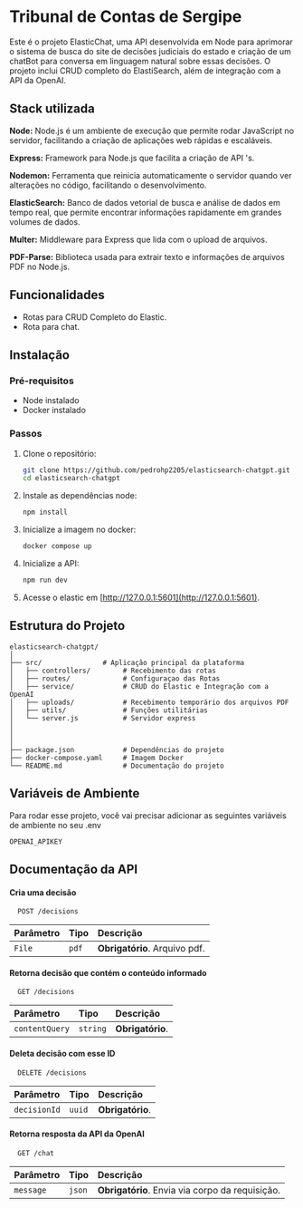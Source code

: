 
# Tribunal de Contas de Sergipe

Este é o projeto ElasticChat, uma API desenvolvida em Node para aprimorar o sistema de busca do site de decisões judiciais do estado e criação de um chatBot para conversa em linguagem natural sobre essas decisões. O projeto inclui CRUD completo do ElastiSearch, além de integração com a API da OpenAI. 


## Stack utilizada

**Node:** 
Node.js é um ambiente de execução que permite rodar JavaScript no servidor, facilitando a criação de aplicações web rápidas e escaláveis.

**Express:** Framework para Node.js que facilita a criação de API 's. 

**Nodemon:** Ferramenta que reinicia automaticamente o servidor quando ver alterações no código, facilitando o desenvolvimento. 

**ElasticSearch:** Banco de dados vetorial de busca e análise de dados em tempo real, que permite encontrar informações rapidamente em grandes volumes de dados.

**Multer:** Middleware para Express que lida com o upload de arquivos.

**PDF-Parse:** Biblioteca usada para extrair texto e informações de arquivos PDF no Node.js.




## Funcionalidades

- Rotas para CRUD Completo do Elastic.
- Rota para chat.



## Instalação

### Pré-requisitos

- Node instalado
- Docker instalado 

### Passos

1. Clone o repositório:

   ```bash
   git clone https://github.com/pedrohp2205/elasticsearch-chatgpt.git
   cd elasticsearch-chatgpt
   ```

2. Instale as dependências node:

   ```bash
   npm install
   ```

3. Inicialize a imagem no docker:

   ```bash
   docker compose up
   ```

4. Inicialize a API:

   ```bash
   npm run dev
   ```


6. Acesse o elastic em [http://127.0.0.1:5601](http://127.0.0.1:5601).

## Estrutura do Projeto

```plaintext
elasticsearch-chatgpt/
│
├── src/               # Aplicação principal da plataforma
│   ├── controllers/        # Recebimento das rotas
│   ├── routes/             # Configuraçao das Rotas
│   ├── service/            # CRUD do Elastic e Integração com a OpenAI
│   ├── uploads/            # Recebimento temporário dos arquivos PDF
│   ├── utils/              # Funções utilitárias
│   └── server.js           # Servidor express
│   
│ 
│
├── package.json            # Dependências do projeto
├── docker-compose.yaml     # Imagem Docker
└── README.md               # Documentação do projeto
```


    
## Variáveis de Ambiente

Para rodar esse projeto, você vai precisar adicionar as seguintes variáveis de ambiente no seu .env

`OPENAI_APIKEY`




## Documentação da API

#### Cria uma decisão

```http
  POST /decisions
```

| Parâmetro   | Tipo       | Descrição                           |
| :---------- | :--------- | :---------------------------------- |
| `File` | `pdf` | **Obrigatório**. Arquivo pdf. |

#### Retorna decisão que contém o conteúdo informado

```http
  GET /decisions
```

| Parâmetro   | Tipo       | Descrição                                   |
| :---------- | :--------- | :------------------------------------------ |
| `contentQuery`      | `string` | **Obrigatório**.  |


#### Deleta decisão com esse ID
```http
  DELETE /decisions
```

| Parâmetro   | Tipo       | Descrição                                   |
| :---------- | :--------- | :------------------------------------------ |
| `decisionId`      | `uuid` | **Obrigatório**.  |

#### Retorna resposta da API da OpenAI
```http
  GET /chat
```

| Parâmetro   | Tipo       | Descrição                                   |
| :---------- | :--------- | :------------------------------------------ |
| `message`      | `json` | **Obrigatório**. Envia via corpo da requisição. |



